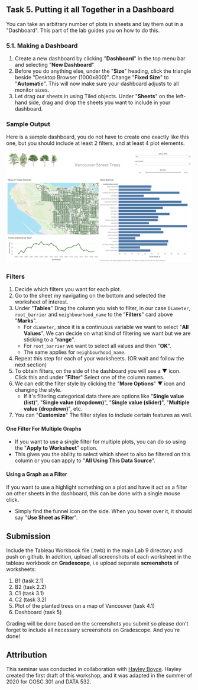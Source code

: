 
## Task 5. Putting it all Together in a Dashboard

You can take an arbitrary number of plots in sheets and lay them out in a "Dashboard". This part of the lab guides you on how to do this.

### 5.1. Making a Dashboard 

1. Create a new dashboard by clicking "**Dashboard**" in the top menu bar and selecting "**New Dashboard**"
2. Before you do anything else, under the "**Size**" heading, click the triangle beside "Desktop Browser (1000x800)". Change "**Fixed Size**" to "**Automatic**". This will now make sure your dashboard adjusts to all monitor sizes. 
3. Let drag our sheets in using Tiled objects. Under "**Sheets**" on the left-hand side, drag and drop the sheets you want to include in your dashboard. 

### Sample Output

Here is a sample dashboard, you do not have to create one exactly like this one, but you should include at least 2 filters, and at least 4 plot elements.

![](images/dashboard.png)

### Filters 

1. Decide which filters you want for each plot. 
2. Go to the sheet my navigating on the bottom and selected the worksheet of interest.
3. Under "**Tables**" Drag the column you wish to filter, in our case `Diameter`, `root_barrier` and `neighbourhood_name`  to the "**Filters**" card above "**Marks**". 
    - For `diameter`, since it is a continuous variable we want to select "**All Values**". We can decide on what kind of filtering we want but we are sticking to a "**range**". 
    - For `root_barrier` we want to select all values and then "**OK**".
    - The same applies for `neighbourhood_name`.
4. Repeat this step for each of your worksheets. (OR wait and follow the next section) 
5. To obtain filters, on the side of the dashboard you will see a ▼ icon. Click this  and under "**Filter**" Select one of the column names. 
6. We can edit the filter style by clicking the "**More Options**" ▼ icon and changing the style. 
    - If it's filtering categorical data there are options like "**Single value (list)**", "**Single value (dropdown)**", "**Single value (slider)**", "**Multiple value (dropdown)**", etc. 
7. You can "**Customize**" The filter styles to include certain features as well. 

#### One Filter For Multiple Graphs
- If you want to use a single filter for multiple plots, you can do so using the "**Apply to Worksheet**" option. 
- This gives you the ability to select which sheet to also be filtered on this column or you can apply to "**All Using This Data Source**". 

#### Using a Graph as a Filter

If you want to use a highlight something on a plot and have it act as a filter on other sheets in the dashboard, this can be done with a single mouse click. 
- Simply find the funnel icon on the side. When you hover over it, it should say "**Use Sheet as Filter**". 

## Submission

Include the Tableau Workbook file (.twb) in the main Lab 9 directory and push on github. In addition, upload all screenshots of each worksheet in the tableau workbook on **Gradescope**, i.e upload separate **screenshots** of worksheets:
1. B1 (task 2.1)
1. B2 (task 2.2)
1. C1 (task 3.1)
1. C2 (task 3.2)
1. Plot of the planted trees on a map of Vancouver (task 4.1)
1. Dashboard (task 5) 

Grading will be done based on the screenshots you submit so please don't forget to include all necessary screenshots on Gradescope.
And you're done!


## Attribution

This seminar was conducted in collaboration with [Hayley Boyce](https://www.hayleyfboyce.com). 
Hayley created the first draft of this workshop, and it was adapted in the summer of 2020 for COSC 301 and DATA 532.





